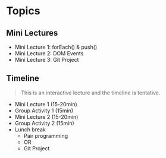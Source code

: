 
# Topics

## Mini Lectures
- Mini Lecture 1: forEach() & push()
- Mini Lecture 2: DOM Events
- Mini Lecture 3: Git Project

## Timeline

> This is an interactive lecture and the timeline is tentative.

- Mini Lecture 1 (15-20min)
- Group Activity 1 (15min)
- Mini Lecture 2 (15-20min)
- Group Activity 2 (15min)
- Lunch break
  - Pair programming 
  - OR
  - Git Project